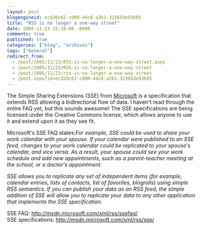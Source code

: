 ```yaml
---
layout: post
blogengineid: ecd20c62-c000-44c6-a261-32365de93b05
title: "RSS is no longer a one-way street"
date: 2005-11-23 15:10:00 -0600
comments: true
published: true
categories: ["blog", "archives"]
tags: ["General"]
redirect_from: 
  - /post/2005/11/23/RSS-is-no-longer-a-one-way-street.aspx
  - /post/2005/11/23/RSS-is-no-longer-a-one-way-street
  - /post/2005/11/23/rss-is-no-longer-a-one-way-street
  - /post.aspx?id=ecd20c62-c000-44c6-a261-32365de93b05
---
```


The Simple Sharing Extensions (SSE) from <a title="Microsoft" href="http://Microsoft.com" target="_blank">Microsoft</a> is a specification that extends RSS allowing a bidirectional flow of data. I haven't read through the entire FAQ yet, but this sounds awesome! The SSE specifications are being licensed under the Creative Commons license, which allows anyone to use it and extend upon it as they see fit.

Microsoft's SSE FAQ states:*For example, SSE could be used to share your work calendar with your spouse. If your calendar were published to an SSE feed, changes to your work calendar could be replicated to your spouse's calendar, and vice versa. As a result, your spouse could see your work schedule and add new appointments, such as a parent-teacher meeting at the school, or a doctor's appointment.*

*SSE allows you to replicate any set of independent items (for example, calendar entries, lists of contacts, list of favorites, blogrolls) using simple RSS semantics. If you can publish your data as an RSS feed, the simple addition of SSE will allow you to replicate your data to any other application that implements the SSE specification.*

SSE FAQ: <A href="http://msdn.microsoft.com/xml/rss/ssefaq/Simple" target=_new>http://msdn.microsoft.com/xml/rss/ssefaq/<BR></A>SSE specifications: <A href="http://msdn.microsoft.com/xml/rss/sse/">http://msdn.microsoft.com/xml/rss/sse/</A>
